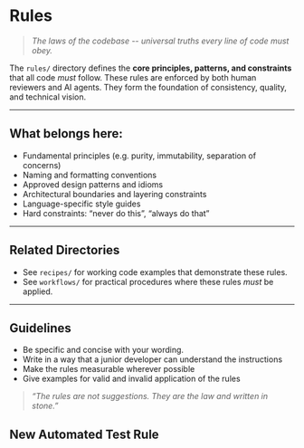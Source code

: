 
# Rules

> *The laws of the codebase -- universal truths every line of code must obey.*

The `rules/` directory defines the **core principles, patterns, and constraints** that all code _must_ follow. These rules are enforced by both human reviewers and AI agents. They form the foundation of consistency, quality, and technical vision.

---

## What belongs here:

- Fundamental principles (e.g. purity, immutability, separation of concerns)
- Naming and formatting conventions
- Approved design patterns and idioms
- Architectural boundaries and layering constraints
- Language-specific style guides
- Hard constraints: “never do this”, “always do that”

---

## Related Directories

- See `recipes/` for working code examples that demonstrate these rules.
- See `workflows/` for practical procedures where these rules _must_ be applied.

---

## Guidelines

- Be specific and concise with your wording.
- Write in a way that a junior developer can understand the instructions
- Make the rules measurable wherever possible
- Give examples for valid and invalid application of the rules


> *“The rules are not suggestions. They are the law and written in stone.”*
## New Automated Test Rule
